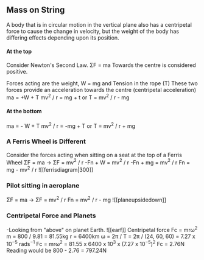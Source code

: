 ## Mass on String
A body that is in circular motion in the vertical plane also has a centripetal force to cause the change in velocity, but the weight of the body has differing effects depending upon its position.
#### At the top
Consider Newton's Second Law. 
ΣF = ma
Towards the centre is considered positive.

Forces acting are the weight, W = mg 
and Tension in the rope (T)
These two forces provide an acceleration towards the centre (centripetal acceleration)
ma = +W + T
mv$^2$ / r = mg + t 
or T = mv$^2$ / r - mg

#### At the bottom
ma = - W + T
mv$^2$ / r = -mg + T 
or T = mv$^2$ / r + mg

### A Ferris Wheel is Different
Consider the forces acting when sitting on a seat at the top of a Ferris Wheel
ΣF = ma -> ΣF = mv$^2$ / r
-Fn + W = mv$^2$ / r
-Fn + mg = mv$^2$ / r
Fn = mg - mv$^2$ / r
![[ferrisdiagram|300]]
### Pilot sitting in aeroplane
ΣF = ma -> ΣF = mv$^2$ / r
Fn = mv$^2$ / r - mg
![[planeupsidedown]]
### Centripetal Force and Planets
-Looking from "above" on planet Earth.
![[earf]]
Centripetal force Fc = mrω$^2$
m = 800 / 9.81 = 81.55kg
r = 6400km
ω = 2π / T = 2π / (24, 60, 60) = 7.27 x 10$^{-5}$ rads$^{-1}$
Fc = mrω$^2$ = 81.55 x 6400 x 10$^3$ x (7.27 x 10$^{-5}$)$^2$
Fc = 2.76N
Reading would be 800 - 2.76 = 797.24N
